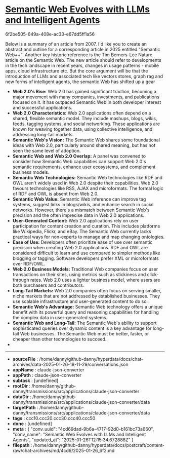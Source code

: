 # [Semantic Web Evolves with LLMs and Intelligent Agents](https://claude.ai/chat/4cd69dad-9b6a-4717-92d0-b161bc73a660)

6f2be505-649a-408e-ac33-e67dd5ff1a56

Below is a summary of an article from 2007. I'd like you to create an abstract and outline for a corresponding article in 2025 entitled "Semantic Web++". Another key historic reference is the Tim Berners-Lee Nature article on the Semantic Web. The new article should refer to developments in the tech landscape in recent years, changes in usage patterns - mobile apps, cloud infrastructure etc. But the core argument will be that the introduction of LLMs and associated tech like vectors stores, graph rag and new forms of intelligent agents, the semantic Web has shifted up a gear

*   **Web 2.0's Rise:** Web 2.0 has gained significant traction, becoming a major movement with many companies, investments, and publications focused on it. It has outpaced Semantic Web in both developer interest and successful applications.
*   **Web 2.0 Characteristics:** Web 2.0 applications often depend on a shared, flexible semantic model. They include mashups, blogs, wikis, feeds, tagging systems, and social networking. These applications are known for weaving together data, using collective intelligence, and addressing long-tail markets.
*   **Semantic Web's Vision:**  The Semantic Web shares some foundational ideas with Web 2.0, particularly around shared meaning, but has not seen the same level of adoption.
*   **Semantic Web and Web 2.0 Overlap:** A panel was convened to consider how Semantic Web capabilities can support Web 2.0's semantic requirements, enhance user ecosystems, and complement business models.
*  **Semantic Web Technologies:** Semantic Web technologies like RDF and OWL aren't widely used in Web 2.0 despite their capabilities. Web 2.0 favours technologies like RSS, AJAX and microformats. The formal logic of RDF and OWL is absent from Web 2.0.
*   **Semantic Web Value:** Semantic Web inference can improve tag systems, suggest links in blogs/wikis, and enhance search in social networks. However, there's a mismatch between Semantic Web's precision and the often imprecise data in Web 2.0 applications.
*   **User-Generated Content:** Web 2.0 applications rely on user participation for content creation and curation. This includes platforms like Wikipedia, Flickr, and eBay. The Semantic Web currently lacks practical ways for non-experts to manage and map changing ontologies.
*   **Ease of Use:** Developers often prioritize ease of use over semantic precision when creating Web 2.0 applications. RDF and OWL are considered difficult to learn and use compared to simpler methods like blogging or tagging. Software developers prefer XML or microformats over RDF/OWL.
*   **Web 2.0 Business Models:** Traditional Web companies focus on user transactions on their sites, using metrics such as stickiness and click-through rates. Web 2.0 uses a lighter business model, where users are both purchasers and contributors.
*   **Long-Tail Markets:** Web 2.0 companies often focus on serving smaller, niche markets that are not addressed by established businesses. They use scalable infrastructure and user-generated content to do so.
*   **Semantic Web's Advantage:** Semantic Web technology offers a unique benefit with its powerful query and reasoning capabilities for handling the complex data in user-generated systems.
*  **Semantic Web and Long-Tail:** The Semantic Web's ability to support sophisticated queries over dynamic content is a key advantage for long-tail Web businesses. The Semantic Web must be better, faster, or cheaper than other technologies to succeed.
*

---

* **sourceFile** : /home/danny/github-danny/hyperdata/docs/chat-archives/data-2025-01-26-19-11-29/conversations.json
* **appName** : claude-json-converter
* **appPath** : claude-json-converter
* **subtask** : [undefined]
* **rootDir** : /home/danny/github-danny/transmissions/src/applications/claude-json-converter
* **dataDir** : /home/danny/github-danny/transmissions/src/applications/claude-json-converter/data
* **targetPath** : /home/danny/github-danny/transmissions/src/applications/claude-json-converter/data
* **tags** : ccc10.ccc20.ccc30.ccc40.ccc50
* **done** : [undefined]
* **meta** : {
  "conv_uuid": "4cd69dad-9b6a-4717-92d0-b161bc73a660",
  "conv_name": "Semantic Web Evolves with LLMs and Intelligent Agents",
  "updated_at": "2025-01-26T12:15:34.672888Z"
}
* **filepath** : /home/danny/github-danny/hyperdata/docs/postcraft/content-raw/chat-archives/md/4cd6/2025-01-26_6f2.md